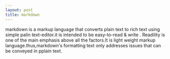 ```yaml
--- 
layout: post
title: markdown
---
```

  markdown is a markup language that converts plain text to rich text using simple palin text-editor.it is intended to be easy-to-read & write . Readility is one of the main emphasis above all the factors.It is  light weight markup language.thus,markdown's formatting text only addresses issues that can be conveyed in pplain text.
